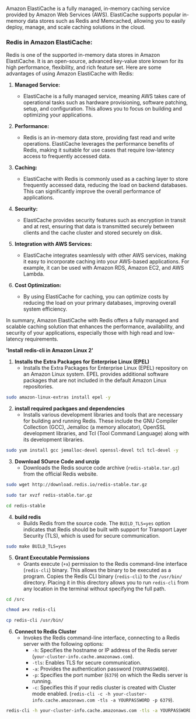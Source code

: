 Amazon ElastiCache is a fully managed, in-memory caching service provided by Amazon Web Services (AWS). ElastiCache supports popular in-memory data stores such as Redis and Memcached, allowing you to easily deploy, manage, and scale caching solutions in the cloud.

### Redis in Amazon ElastiCache:

Redis is one of the supported in-memory data stores in Amazon ElastiCache. It is an open-source, advanced key-value store known for its high performance, flexibility, and rich feature set. Here are some advantages of using Amazon ElastiCache with Redis:

1. **Managed Service:**
   - ElastiCache is a fully managed service, meaning AWS takes care of operational tasks such as hardware provisioning, software patching, setup, and configuration. This allows you to focus on building and optimizing your applications.

2. **Performance:**
   - Redis is an in-memory data store, providing fast read and write operations. ElastiCache leverages the performance benefits of Redis, making it suitable for use cases that require low-latency access to frequently accessed data.

3. **Caching:**
   - ElastiCache with Redis is commonly used as a caching layer to store frequently accessed data, reducing the load on backend databases. This can significantly improve the overall performance of applications.

4. **Security:**
   - ElastiCache provides security features such as encryption in transit and at rest, ensuring that data is transmitted securely between clients and the cache cluster and stored securely on disk.

5. **Integration with AWS Services:**
   - ElastiCache integrates seamlessly with other AWS services, making it easy to incorporate caching into your AWS-based applications. For example, it can be used with Amazon RDS, Amazon EC2, and AWS Lambda.

6. **Cost Optimization:**
    - By using ElastiCache for caching, you can optimize costs by reducing the load on your primary databases, improving overall system efficiency.

In summary, Amazon ElastiCache with Redis offers a fully managed and scalable caching solution that enhances the performance, availability, and security of your applications, especially those with high read and low-latency requirements.


**'Install redis-cli in Amazon Linux 2'**

1. **Installs the Extra Packages for Enterprise Linux (EPEL)**
   - Installs the Extra Packages for Enterprise Linux (EPEL) repository on an Amazon Linux system. EPEL provides additional software packages that are not included in the default Amazon Linux repositories.

```bash
sudo amazon-linux-extras install epel -y
```

2. **install required packgaes and dependencies**
   - Installs various development libraries and tools that are necessary for building and running Redis. These include the GNU Compiler Collection (GCC), Jemalloc (a memory allocator), OpenSSL development libraries, and Tcl (Tool Command Language) along with its development libraries.

```bash
sudo yum install gcc jemalloc-devel openssl-devel tcl tcl-devel -y
```   
   

3. **Download SOurce Code and unzip**
   - Downloads the Redis source code archive (`redis-stable.tar.gz`) from the official Redis website.
   
```bash
sudo wget http://download.redis.io/redis-stable.tar.gz
```
```bash
sudo tar xvzf redis-stable.tar.gz
```

```bash
cd redis-stable
```

4. **build redis**
   - Builds Redis from the source code. The `BUILD_TLS=yes` option indicates that Redis should be built with support for Transport Layer Security (TLS), which is used for secure communication.

```bash
sudo make BUILD_TLS=yes
```

5. **Grant Executable Permissions**
   - Grants execute (`+x`) permission to the Redis command-line interface (`redis-cli`) binary. This allows the binary to be executed as a program. Copies the Redis CLI binary (`redis-cli`) to the `/usr/bin/` directory. Placing it in this directory allows you to run `redis-cli` from any location in the terminal without specifying the full path.

```bash
cd /src
```

```bash
chmod a+x redis-cli
```

```bash
cp redis-cli /usr/bin/
```


6. **Connect to Redis Cluster**
   - Invokes the Redis command-line interface, connecting to a Redis server with the following options:
     - `-h`: Specifies the hostname or IP address of the Redis server (`your-cluster-info.cache.amazonaws.com`).
     - `-tls`: Enables TLS for secure communication.
     - `-a`: Provides the authentication password (`YOURPASSWORD`).
     - `-p`: Specifies the port number (`6379`) on which the Redis server is running.
     - `-c`: Specifies this if your redis cluster is created with Cluster mode enabled. (`redis-cli -c -h your-cluster-info.cache.amazonaws.com -tls -a YOURPASSWORD -p 6379`).
	 
```bash
redis-cli -h your-cluster-info.cache.amazonaws.com -tls -a YOURPASSWORD -p 6379
```
